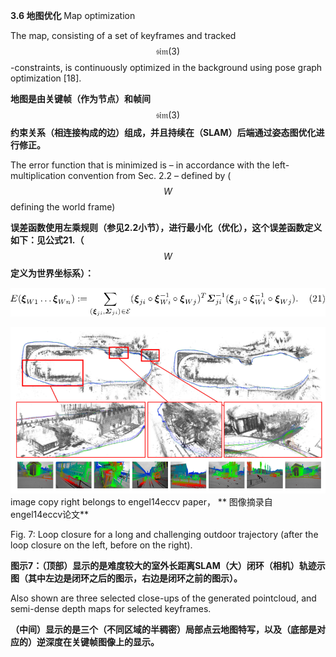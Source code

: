 **3.6 地图优化** Map optimization

The map, consisting of a set of keyframes and tracked $$\mathfrak{sim}(3)$$-constraints, is continuously optimized in the background using pose graph optimization \[18\].

**地图是由关键帧（作为节点）和帧间**$$\mathfrak{sim}(3)$$**约束关系（相连接构成的边）组成，并且持续在（SLAM）后端通过姿态图优化进行修正。**

The error function that is minimized is – in accordance with the left-multiplication convention from Sec. 2.2 – defined by \($$W$$ defining the world frame\)

**误差函数使用左乘规则（参见2.2小节），进行最小化（优化），这个误差函数定义如下：见公式21.（** $$W$$ **定义为世界坐标系）：**

![](/assets/equation_21.png)

![](/assets/fig_7.png)image copy right belongs to engel14eccv paper， ** 图像摘录自 engel14eccv论文**

Fig. 7: Loop closure for a long and challenging outdoor trajectory \(after the loop closure on the left, before on the right\).

**图示7：（顶部）显示的是难度较大的室外长距离SLAM（大）闭环（相机）轨迹示图（其中左边是闭环之后的图示，右边是闭环之前的图示）。**

Also shown are three selected close-ups of the generated pointcloud, and semi-dense depth maps for selected keyframes.

**（中间）显示的是三个（不同区域的半稠密）局部点云地图特写，以及（底部是对应的）逆深度在关键帧图像上的显示。**

